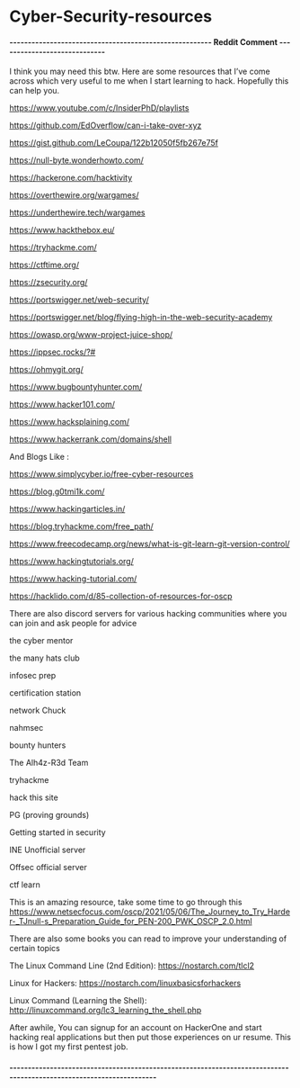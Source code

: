 # Cyber-Security-resources

#### ------------------------------------------------------- Reddit Comment -----------------------------
 I think you may need this btw. Here are some resources that I’ve come across which very useful to me when I start learning to hack. Hopefully this can help you.

https://www.youtube.com/c/InsiderPhD/playlists

https://github.com/EdOverflow/can-i-take-over-xyz

https://gist.github.com/LeCoupa/122b12050f5fb267e75f

https://null-byte.wonderhowto.com/

https://hackerone.com/hacktivity

https://overthewire.org/wargames/

https://underthewire.tech/wargames

https://www.hackthebox.eu/

https://tryhackme.com/

https://ctftime.org/

https://zsecurity.org/

https://portswigger.net/web-security/

https://portswigger.net/blog/flying-high-in-the-web-security-academy

https://owasp.org/www-project-juice-shop/

https://ippsec.rocks/?#

https://ohmygit.org/

https://www.bugbountyhunter.com/

https://www.hacker101.com/

https://www.hacksplaining.com/

https://www.hackerrank.com/domains/shell

And Blogs Like :

https://www.simplycyber.io/free-cyber-resources

https://blog.g0tmi1k.com/

https://www.hackingarticles.in/

https://blog.tryhackme.com/free_path/

https://www.freecodecamp.org/news/what-is-git-learn-git-version-control/

https://www.hackingtutorials.org/

https://www.hacking-tutorial.com/

https://hacklido.com/d/85-collection-of-resources-for-oscp

There are also discord servers for various hacking communities where you can join and ask people for advice

the cyber mentor

the many hats club

infosec prep

certification station

network Chuck

nahmsec

bounty hunters

The Alh4z-R3d Team

tryhackme

hack this site

PG (proving grounds)

Getting started in security

INE Unofficial server

Offsec official server

ctf learn

This is an amazing resource, take some time to go through this https://www.netsecfocus.com/oscp/2021/05/06/The_Journey_to_Try_Harder-_TJnull-s_Preparation_Guide_for_PEN-200_PWK_OSCP_2.0.html

There are also some books you can read to improve your understanding of certain topics

The Linux Command Line (2nd Edition): https://nostarch.com/tlcl2

Linux for Hackers: https://nostarch.com/linuxbasicsforhackers

Linux Command (Learning the Shell): http://linuxcommand.org/lc3_learning_the_shell.php

After awhile, You can signup for an account on HackerOne and start hacking real applications but then put those experiences on ur resume. This is how I got my first pentest job. 

#### --------------------------------------------------------------------------------------------------------------------
